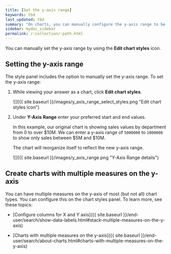 ```yaml
---
title: [Set the y-axis range]
keywords: tbd
last_updated: tbd
summary: "On charts, you can manually configure the y-axis range to be different from the search default. You can have multiple measures on the y-axis of many charts."
sidebar: mydoc_sidebar
permalink: /:collection/:path.html
---
```

You can manually set the y-axis range by using the **Edit chart styles** icon.

## Setting the y-axis range

The style  panel includes the option to manually set the y-axis range. To set
the y-axis range:

1. While viewing your answer as a chart, click **Edit chart styles**.

   ![]({{ site.baseurl }}/images/y_axis_range_select_styles.png "Edit chart styles icon")

2. Under **Y-Axis Range** enter your preferred start and end values.

    In this example, our original chart is showing sales values by department
    from 0 to over $10M. We can enter a y-axis range of `5000000` to `1000000` to
    show only sales between $5M and $10M.

    The chart will reorganize itself to reflect the new y-axis range.

    ![]({{ site.baseurl }}/images/y_axis_range.png "Y-Axis Range details")

## Create charts with multiple measures on the y-axis

You can have multiple measures on the y-axis of most (but not all) chart types.
You can configure this on the chart styles panel. To learn more, see these topics:

* [Configure columns for X and Y axis]({{ site.baseurl }}/end-user/search/show-data-labels.html#stack-multiple-measures-on-the-y-axis)

* [Charts with multiple measures on the y-axis]({{ site.baseurl }}/end-user/search/about-charts.html#charts-with-multiple-measures-on-the-y-axis)
